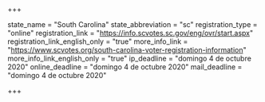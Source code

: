 +++

state_name = "South Carolina"
state_abbreviation = "sc"
registration_type = "online"
registration_link = "https://info.scvotes.sc.gov/eng/ovr/start.aspx"
registration_link_english_only = "true"
more_info_link = "https://www.scvotes.org/south-carolina-voter-registration-information"
more_info_link_english_only = "true"
ip_deadline = "domingo 4 de octubre 2020"
online_deadline = "domingo 4 de octubre 2020"
mail_deadline = "domingo 4 de octubre 2020"

+++